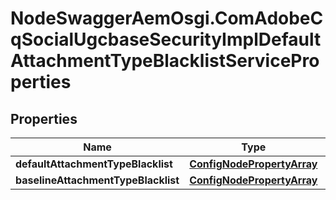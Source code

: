 # NodeSwaggerAemOsgi.ComAdobeCqSocialUgcbaseSecurityImplDefaultAttachmentTypeBlacklistServiceProperties

## Properties

Name | Type | Description | Notes
------------ | ------------- | ------------- | -------------
**defaultAttachmentTypeBlacklist** | [**ConfigNodePropertyArray**](ConfigNodePropertyArray.md) |  | [optional] 
**baselineAttachmentTypeBlacklist** | [**ConfigNodePropertyArray**](ConfigNodePropertyArray.md) |  | [optional] 


